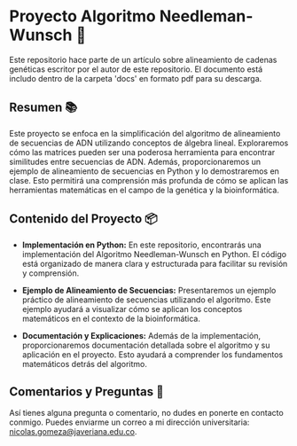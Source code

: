 # Proyecto Algoritmo Needleman-Wunsch 🧬

Este repositorio hace parte de un artículo sobre alineamiento de cadenas genéticas escritor por el autor de este repositorio. El documento está includo dentro de la carpeta 'docs' en formato pdf para su descarga.

## Resumen 📚

Este proyecto se enfoca en la simplificación del algoritmo de alineamiento de secuencias de ADN utilizando conceptos de álgebra lineal. Exploraremos cómo las matrices pueden ser una poderosa herramienta para encontrar similitudes entre secuencias de ADN. Además, proporcionaremos un ejemplo de alineamiento de secuencias en Python y lo demostraremos en clase. Esto permitirá una comprensión más profunda de cómo se aplican las herramientas matemáticas en el campo de la genética y la bioinformática.

## Contenido del Proyecto 📦

- **Implementación en Python:** En este repositorio, encontrarás una implementación del Algoritmo Needleman-Wunsch en Python. El código está organizado de manera clara y estructurada para facilitar su revisión y comprensión.

- **Ejemplo de Alineamiento de Secuencias:** Presentaremos un ejemplo práctico de alineamiento de secuencias utilizando el algoritmo. Este ejemplo ayudará a visualizar cómo se aplican los conceptos matemáticos en el contexto de la bioinformática.

- **Documentación y Explicaciones:** Además de la implementación, proporcionaremos documentación detallada sobre el algoritmo y su aplicación en el proyecto. Esto ayudará a comprender los fundamentos matemáticos detrás del algoritmo.

## Comentarios y Preguntas 💬

Así tienes alguna pregunta o comentario, no dudes en ponerte en contacto conmigo. Puedes enviarme un correo a mi dirección universitaria: nicolas.gomeza@javeriana.edu.co.

